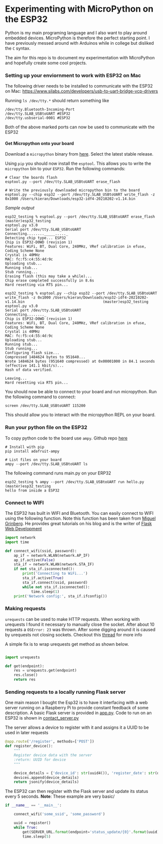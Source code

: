 # Experimenting with MicroPython on the ESP32

Python is my main programing language and I also want to play around embedded devices. MicroPython is therefore 
the perfect starting point. I have previously messed around with Arduinos while in college but disliked the `C` syntax. 

The aim for this repo is to document my experimentation with MicroPython and hopefully create some cool projects.

### Setting up your enviornment to work with ESP32 on Mac

The following driver needs to be installed to communicate with the ESP32 on Mac: 
https://www.silabs.com/developers/usb-to-uart-bridge-vcp-drivers

Running `ls /dev/tty.*` should return something like
```commandline
/dev/tty.Bluetooth-Incoming-Port	
/dev/tty.SLAB_USBtoUART #ESP32
/dev/tty.usbserial-0001 #ESP32
```
Both of the above marked ports can now be used to communicate with the ESP32

#### Get Micropython onto your board
Download a `micropython` binary from [here](https://micropython.org/download/esp32/). Select the latest stable release.

Using `pip` you should now install the `esptool`. This allows you to write the `micropython` bin to your `ESP32`.
Run the following commands:
```commandline
# Clear the boards flash
esptool.py --port /dev/tty.SLAB_USBtoUART erase_flash

# Write the previously downloaded micropython bin to the board
esptool.py --chip esp32 --port /dev/tty.SLAB_USBtoUART write_flash -z 0x1000 /Users/kieran/Downloads/esp32-idf4-20210202-v1.14.bin    
```

*Sample output*
```commandline
esp32_testing % esptool.py --port /dev/tty.SLAB_USBtoUART erase_flash                                                                                                                 (master)esp32_testing
esptool.py v3.0
Serial port /dev/tty.SLAB_USBtoUART
Connecting........_____....._
Detecting chip type... ESP32
Chip is ESP32-D0WD (revision 1)
Features: WiFi, BT, Dual Core, 240MHz, VRef calibration in efuse, Coding Scheme None
Crystal is 40MHz
MAC: fc:f5:c4:55:4d:9c
Uploading stub...
Running stub...
Stub running...
Erasing flash (this may take a while)...
Chip erase completed successfully in 8.6s
Hard resetting via RTS pin...

esp32_testing % esptool.py --chip esp32 --port /dev/tty.SLAB_USBtoUART write_flash -z 0x1000 /Users/kieran/Downloads/esp32-idf4-20210202-v1.14.bin                                    (master)esp32_testing
esptool.py v3.0
Serial port /dev/tty.SLAB_USBtoUART
Connecting........_
Chip is ESP32-D0WD (revision 1)
Features: WiFi, BT, Dual Core, 240MHz, VRef calibration in efuse, Coding Scheme None
Crystal is 40MHz
MAC: fc:f5:c4:55:4d:9c
Uploading stub...
Running stub...
Stub running...
Configuring flash size...
Compressed 1484624 bytes to 951640...
Wrote 1484624 bytes (951640 compressed) at 0x00001000 in 84.1 seconds (effective 141.1 kbit/s)...
Hash of data verified.

Leaving...
Hard resetting via RTS pin...
```

You should now be able to connect to your board and run micropython. Run the following command to connect:
```
screen /dev/tty.SLAB_USBtoUART 115200
```
This should allow you to interact with the micropython REPL on your board. 
 
### Run your python file on the ESP32

To copy python code to the board use `ampy`. Github repo [here](https://github.com/scientifichackers/ampy)
```commandline
# Install with pip
pip install adafruit-ampy

# List files on your board
ampy --port /dev/tty.SLAB_USBtoUART ls
```

The following command runs main.py on your ERP32 
```commandline
esp32_testing % ampy --port /dev/tty.SLAB_USBtoUART run hello.py                                                                                                                      (master)esp32_testing
hello from inside a ESP32
```

### Connect to WIFI

The ESP32 has built in WIFI and Bluetooth. You can easily connect to WIFI using the following function. 
Note this function has been taken from [Miguel Grinberg](https://blog.miguelgrinberg.com/post/micropython-and-the-internet-of-things-part-iv-wi-fi-and-the-cloud). 
He provides great tutorials on his blog and is the writer of [Flask Web Development](https://www.amazon.co.uk/Flask-Web-Development-Developing-Applications/dp/1449372627)

```python
import network
import time

def connect_wifi(ssid, password):
    ap_if = network.WLAN(network.AP_IF)
    ap_if.active(False)
    sta_if = network.WLAN(network.STA_IF)
    if not sta_if.isconnected():
        print('Connecting to WiFi...')
        sta_if.active(True)
        sta_if.connect(ssid, password)
        while not sta_if.isconnected():
            time.sleep(1)
    print('Network config:', sta_if.ifconfig())
```

### Making requests

`urequests` can be used to make HTTP requests. When working with urequests I found it necessary to manually close the socket. 
After about 10 requests a `OSError: 23` was thrown. After some digging around it is caused by urequests 
not closing sockets. Checkout this [thread](https://forum.pycom.io/topic/1747/urequests-with-ussl-causes-an-oserror/6) for more info   

A simple fix is to wrap urequests get method as shown below.
```python

import urequests

def get(endpoint):
    res = urequests.get(endpoint)
    res.close()
    return res
```

### Sending requests to a locally running Flask server

One main reason I bought the Esp32 is to have it interfacing with a web server running on a Raspberry Pi to 
provide constant feedback of some description. A basic Flask server is provided in [app.py](iot_server/app.py).
Code to run on an ESP32 is shown in [contact_server.py](contact_server.py)

The server allows a device to register with it and assigns it a UUID to be used in later requests

```python
@app.route('/register', methods=['POST'])
def register_device():
    """
    Register device data with the server
    :return: UUID for device
    """

    device_details = {'device_id': str(uuid4()), 'register_date': str(datetime.now()), 'last_update': str(datetime.now())}
    devices.append(device_details)
    return jsonify(device_details)
``` 

The ESP32 can then register with the Flask server and update its status every 5 seconds.
**Note**: These example are very basic/

```python
if __name__ == '__main__':

    connect_wifi('some_ssid', 'some_password')

    uuid = register()
    while True:
        get(SERVER_URL.format(endpoint='status_update/{0}'.format(uuid)))
        time.sleep(5)
```